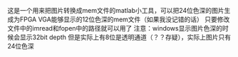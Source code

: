 这是一个用来把图片转换成mem文件的matlab小工具，可以把24位色深的图片生成为FPGA VGA能够显示的12位色深的mem文件（如果我没记错的话）
只要修改文件中的imread和fopen中的路径就可以用了
注意：windows显示图片色深的时候会显示32bit depth 但是实际上有8位是透明通道（？？存疑），实际上图片只有24位色深